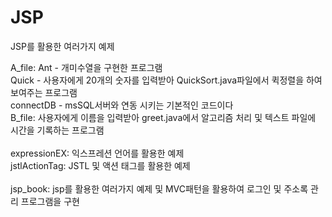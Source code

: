 # JSP
JSP를 활용한 여러가지 예제

A_file: Ant - 개미수열을 구현한 프로그램<br>Quick - 사용자에게 20개의 숫자를 입력받아 QuickSort.java파일에서 퀵정렬을 하여 보여주는 프로그램<br>connectDB - msSQL서버와 연동 시키는 기본적인 코드이다<br>
B_file: 사용자에게 이름을 입력받아 greet.java에서 알고리즘 처리 및 텍스트 파일에 시간을 기록하는 프로그램<br><br>
expressionEX: 익스프레션 언어를 활용한 예제<br>
jstlActionTag: JSTL 및 액션 태그를 활용한 예제<br><br>
jsp_book: jsp를 활용한 여러가지 예제 및 MVC패턴을 활용하여 로그인 및 주소록 관리 프로그램을 구현
